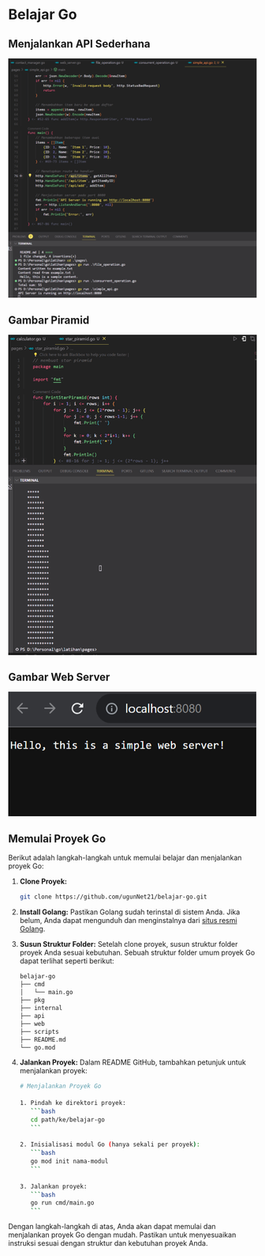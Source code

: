 # Belajar Go

## Menjalankan API Sederhana
![Gambar Runninf API Sederhana](https://raw.githubusercontent.com/ugunNet21/belajar-go/master/img/menjalankan%20api%20simpel.png)


## Gambar Piramid

![Gambar Piramid](https://raw.githubusercontent.com/ugunNet21/belajar-go/master/img/latihan%20go.png)

## Gambar Web Server
![Gambar Web Server](https://raw.githubusercontent.com/ugunNet21/belajar-go/master/img/web%20server%20berjalan.png)


## Memulai Proyek Go

Berikut adalah langkah-langkah untuk memulai belajar dan menjalankan proyek Go:

1. **Clone Proyek:**
    ```bash
    git clone https://github.com/ugunNet21/belajar-go.git
    ```

2. **Install Golang:**
    Pastikan Golang sudah terinstal di sistem Anda. Jika belum, Anda dapat mengunduh dan menginstalnya dari [situs resmi Golang](https://golang.org/dl/).

3. **Susun Struktur Folder:**
    Setelah clone proyek, susun struktur folder proyek Anda sesuai kebutuhan. Sebuah struktur folder umum proyek Go dapat terlihat seperti berikut:
    ```
    belajar-go
    ├── cmd
    │   └── main.go
    ├── pkg
    ├── internal
    ├── api
    ├── web
    ├── scripts
    ├── README.md
    └── go.mod
    ```

4. **Jalankan Proyek:**
    Dalam README GitHub, tambahkan petunjuk untuk menjalankan proyek:
    ```bash
    # Menjalankan Proyek Go

    1. Pindah ke direktori proyek:
       ```bash
       cd path/ke/belajar-go
       ```

    2. Inisialisasi modul Go (hanya sekali per proyek):
       ```bash
       go mod init nama-modul
       ```

    3. Jalankan proyek:
       ```bash
       go run cmd/main.go
       ```
    ```

Dengan langkah-langkah di atas, Anda akan dapat memulai dan menjalankan proyek Go dengan mudah. Pastikan untuk menyesuaikan instruksi sesuai dengan struktur dan kebutuhan proyek Anda.
